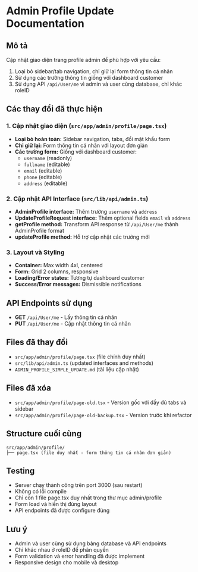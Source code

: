 # Admin Profile Update Documentation

## Mô tả
Cập nhật giao diện trang profile admin để phù hợp với yêu cầu:
1. Loại bỏ sidebar/tab navigation, chỉ giữ lại form thông tin cá nhân
2. Sử dụng các trường thông tin giống với dashboard customer
3. Sử dụng API `/api/User/me` vì admin và user cùng database, chỉ khác roleID

## Các thay đổi đã thực hiện

### 1. Cập nhật giao diện (`src/app/admin/profile/page.tsx`)
- **Loại bỏ hoàn toàn:** Sidebar navigation, tabs, đổi mật khẩu form
- **Chỉ giữ lại:** Form thông tin cá nhân với layout đơn giản
- **Các trường form:** Giống với dashboard customer:
  - `username` (readonly)
  - `fullname` (editable)
  - `email` (editable)
  - `phone` (editable)
  - `address` (editable)

### 2. Cập nhật API Interface (`src/lib/api/admin.ts`)
- **AdminProfile interface:** Thêm trường `username` và `address`
- **UpdateProfileRequest interface:** Thêm optional fields `email` và `address`
- **getProfile method:** Transform API response từ `/api/User/me` thành AdminProfile format
- **updateProfile method:** Hỗ trợ cập nhật các trường mới

### 3. Layout và Styling
- **Container:** Max width 4xl, centered
- **Form:** Grid 2 columns, responsive
- **Loading/Error states:** Tương tự dashboard customer
- **Success/Error messages:** Dismissible notifications

## API Endpoints sử dụng
- **GET** `/api/User/me` - Lấy thông tin cá nhân
- **PUT** `/api/User/me` - Cập nhật thông tin cá nhân

## Files đã thay đổi
- `src/app/admin/profile/page.tsx` (file chính duy nhất)
- `src/lib/api/admin.ts` (updated interfaces and methods)
- `ADMIN_PROFILE_SIMPLE_UPDATE.md` (tài liệu cập nhật)

## Files đã xóa  
- `src/app/admin/profile/page-old.tsx` - Version gốc với đầy đủ tabs và sidebar
- `src/app/admin/profile/page-old-backup.tsx` - Version trước khi refactor

## Structure cuối cùng
```
src/app/admin/profile/
├── page.tsx (file duy nhất - form thông tin cá nhân đơn giản)
```

## Testing
- Server chạy thành công trên port 3000 (sau restart)
- Không có lỗi compile
- Chỉ còn 1 file page.tsx duy nhất trong thư mục admin/profile
- Form load và hiển thị đúng layout
- API endpoints đã được configure đúng

## Lưu ý
- Admin và user cùng sử dụng bảng database và API endpoints
- Chỉ khác nhau ở roleID để phân quyền
- Form validation và error handling đã được implement
- Responsive design cho mobile và desktop
